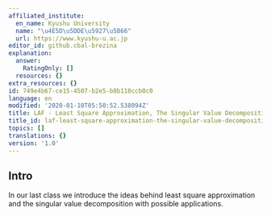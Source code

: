 ```yaml
---
affiliated_institute:
  en_name: Kyushu University
  name: "\u4E5D\u5DDE\u5927\u5B66"
  url: https://www.kyushu-u.ac.jp
editor_id: github.cbal-brezina
explanation:
  answer:
    RatingOnly: []
  resources: {}
extra_resources: {}
id: 749e4b67-ce15-4507-b2e5-b8b118ccb0c0
language: en
modified: '2020-01-10T05:50:52.538094Z'
title: LAF - Least Square Approximation, The Singular Value Decomposition
title_id: laf-least-square-approximation-the-singular-value-decomposition
topics: []
translations: {}
version: '1.0'
---
```


## Intro

In our last class we introduce the ideas behind least square approximation and the singular value decomposition with possible applications.









